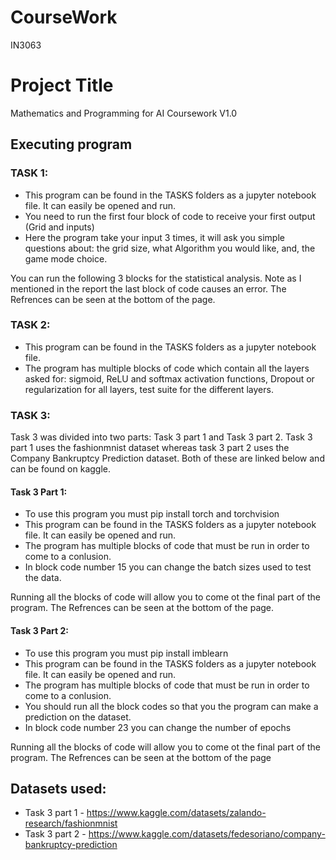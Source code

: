# CourseWork
IN3063

# Project Title

Mathematics and Programming for AI Coursework V1.0

## Executing program

### TASK 1:

- This program can be found in the TASKS folders as a jupyter notebook file. It can easily be opened and run.
- You need to run the first four block of code to receive your first output (Grid and inputs)
- Here the program take your input 3 times, it will ask you simple questions about: the grid size, what Algorithm you would like, and, the game mode choice.

You can run the following 3 blocks for the statistical analysis. Note as I mentioned in the report the last block of code causes an error.
The Refrences can be seen at the bottom of the page. 


### TASK 2:

- This program can be found in the TASKS folders as a jupyter notebook file.
- The program has multiple blocks of code which contain all the layers asked for: sigmoid, ReLU and softmax activation functions, Dropout or regularization for all layers, test suite for the different layers.


### TASK 3:

Task 3 was divided into two parts: Task 3 part 1 and Task 3 part 2.
Task 3 part 1 uses the fashionmnist dataset whereas task 3 part 2 uses the Company Bankruptcy Prediction dataset. Both of these are linked below and can be found on kaggle.

#### Task 3 Part 1:
- To use this program you must pip install torch and torchvision
- This program can be found in the TASKS folders as a jupyter notebook file. It can easily be opened and run.
- The program has multiple blocks of code that must be run in order to come to a conlusion. 
- In block code number 15 you can change the batch sizes used to test the data. 

Running all the blocks of code will allow you to come ot the final part of the program. 
The Refrences can be seen at the bottom of the page. 

#### Task 3 Part 2:
- To use this program you must pip install imblearn
- This program can be found in the TASKS folders as a jupyter notebook file. It can easily be opened and run.
- The program has multiple blocks of code that must be run in order to come to a conlusion. 
- You should run all the block codes so that you the program can make a prediction on the dataset.
-  In block code number 23 you can change the number of epochs

Running all the blocks of code will allow you to come ot the final part of the program. 
The Refrences can be seen at the bottom of the page

## Datasets used:

- Task 3 part 1 - https://www.kaggle.com/datasets/zalando-research/fashionmnist
- Task 3 part 2 - https://www.kaggle.com/datasets/fedesoriano/company-bankruptcy-prediction  


